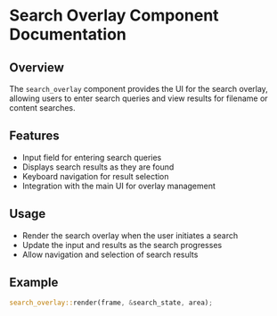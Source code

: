 # Search Overlay Component Documentation

## Overview
The `search_overlay` component provides the UI for the search overlay, allowing users to enter search queries and view results for filename or content searches.

## Features
- Input field for entering search queries
- Displays search results as they are found
- Keyboard navigation for result selection
- Integration with the main UI for overlay management

## Usage
- Render the search overlay when the user initiates a search
- Update the input and results as the search progresses
- Allow navigation and selection of search results

## Example
```rust
search_overlay::render(frame, &search_state, area);
```
